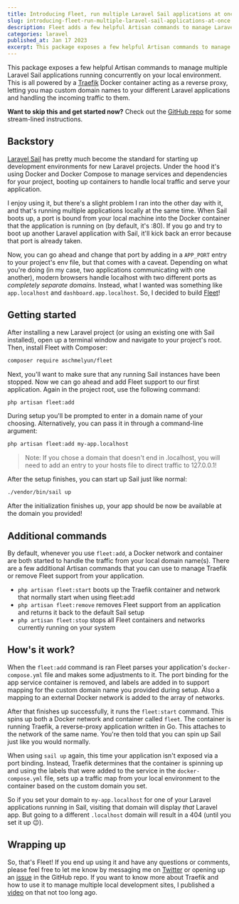 ```yaml
---
title: Introducing Fleet, run multiple Laravel Sail applications at once
slug: introducing-fleet-run-multiple-laravel-sail-applications-at-once
description: Fleet adds a few helpful Artisan commands to manage Laravel Sail applications and binds them to custom domain names.
categories: laravel
published_at: Jan 17 2023
excerpt: This package exposes a few helpful Artisan commands to manage multiple Laravel Sail applications running concurrently on your local environment. All powered by a Traefik Docker container, letting you map custom domain names to your different Laravel applications and handling the incoming traffic to them.
---
```


This package exposes a few helpful Artisan commands to manage multiple Laravel Sail applications running concurrently on your local environment. This is all powered by a [Traefik](https://doc.traefik.io/traefik/getting-started/quick-start/) Docker container acting as a reverse proxy, letting you map custom domain names to your different Laravel applications and handling the incoming traffic to them.

**Want to skip this and get started now?** Check out the [GitHub repo](https://github.com/aschmelyun/fleet) for some stream-lined instructions.

## Backstory

[Laravel Sail](https://laravel.com/docs/sail) has pretty much become the standard for starting up development environments for new Laravel projects. Under the hood it's using Docker and Docker Compose to manage services and dependencies for your project, booting up containers to handle local traffic and serve your application.

I enjoy using it, but there's a slight problem I ran into the other day with it, and that's running multiple applications locally at the same time. When Sail boots up, a port is bound from your local machine into the Docker container that the application is running on (by default, it's :80). If you go and try to boot up another Laravel application with Sail, it'll kick back an error because that port is already taken.

Now, you can go ahead and change that port by adding in a `APP_PORT` entry to your project's env file, but that comes with a caveat. Depending on what you're doing (in my case, two applications communicating with one another), modern browsers handle localhost with two different ports as _completely separate domains_. Instead, what I wanted was something like `app.localhost` and `dashboard.app.localhost`. So, I decided to build [Fleet](https://github.com/aschmelyun/fleet)!

## Getting started

After installing a new Laravel project (or using an existing one with Sail installed), open up a terminal window and navigate to your project's root. Then, install Fleet with Composer:

```bash
composer require aschmelyun/fleet
```

Next, you'll want to make sure that any running Sail instances have been stopped. Now we can go ahead and add Fleet support to our first application. Again in the project root, use the following command:

```bash
php artisan fleet:add
```

During setup you'll be prompted to enter in a domain name of your choosing. Alternatively, you can pass it in through a command-line argument:

```bash
php artisan fleet:add my-app.localhost
```

> Note: If you chose a domain that doesn't end in .localhost, you will need to add an entry to your hosts file to direct traffic to 127.0.0.1!

After the setup finishes, you can start up Sail just like normal:

```bash
./vendor/bin/sail up
```

After the initialization finishes up, your app should be now be available at the domain you provided!

## Additional commands

By default, whenever you use `fleet:add`, a Docker network and container are both started to handle the traffic from your local domain name(s). There are a few additional Artisan commands that you can use to manage Traefik or remove Fleet support from your application.

- `php artisan fleet:start` boots up the Traefik container and network that normally start when using fleet:add
- `php artisan fleet:remove` removes Fleet support from an application and returns it back to the default Sail setup
- `php artisan fleet:stop` stops all Fleet containers and networks currently running on your system

## How's it work?

When the `fleet:add` command is ran Fleet parses your application's `docker-compose.yml` file and makes some adjustments to it. The port binding for the app service container is removed, and labels are added in to support mapping for the custom domain name you provided during setup. Also a mapping to an external Docker network is added to the array of networks.

After that finishes up successfully, it runs the `fleet:start` command. This spins up both a Docker network and container called `fleet`. The container is running Traefik, a reverse-proxy application written in Go. This attaches to the network of the same name. You're then told that you can spin up Sail just like you would normally.

When using `sail up` again, this time your application isn't exposed via a port binding. Instead, Traefik determines that the container is spinning up and using the labels that were added to the service in the `docker-compose.yml` file, sets up a traffic map from your local environment to the container based on the custom domain you set.

So if you set your domain to `my-app.localhost` for one of your Laravel applications running in Sail, visiting that domain will display _that_ Laravel app. But going to a different `.localhost` domain will result in a 404 (until you set it up 😉).

## Wrapping up

So, that's Fleet! If you end up using it and have any questions or comments, please feel free to let me know by messaging me on [Twitter](https://twitter.com/aschmelyun) or opening up an [issue](https://github.com/aschmelyun/fleet/issues/new) in the GitHub repo. If you want to know more about Traefik and how to use it to manage multiple local development sites, I published a [video](https://www.youtube.com/watch?v=mZbLvGQqEvY) on that not too long ago.